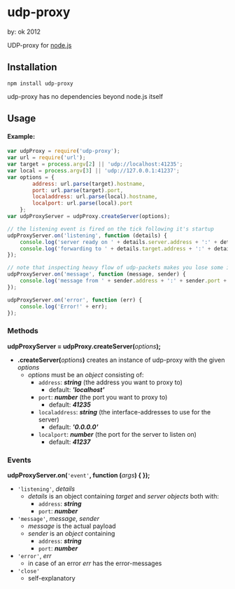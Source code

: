 # udp-proxy

by: ok 2012

UDP-proxy for [node.js](http://nodejs.org/)

## Installation

`npm install udp-proxy`


udp-proxy has no dependencies beyond node.js itself

## Usage


#### Example:

```javascript
var udpProxy = require('udp-proxy');
var url = require('url');
var target = process.argv[2] || 'udp://localhost:41235';
var local = process.argv[3] || 'udp://127.0.0.1:41237';
var options = {
		address: url.parse(target).hostname,
		port: url.parse(target).port,
		localaddress: url.parse(local).hostname,
		localport: url.parse(local).port
	};
var udpProxyServer = udpProxy.createServer(options);

// the listening event is fired on the tick following it's startup
udpProxyServer.on('listening', function (details) {
	console.log('server ready on ' + details.server.address + ':' + details.server.port);
	console.log('forwarding to ' + details.target.address + ':' + details.target.port);
});

// note that inspecting heavy flow of udp-packets makes you lose some in the transit
udpProxyServer.on('message', function (message, sender) {
	console.log('message from ' + sender.address + ':' + sender.port + '\n' + message);
});

udpProxyServer.on('error', function (err) {
	console.log('Error!' + err);
});
```
### Methods

__udpProxyServer = udpProxy.createServer(__*options*__);__

* __.createServer(__*options*__)__ creates an instance of udp-proxy with the given *options*
	* *options* must be an *object* consisting of:
	  * `address`: __*string*__ (the address you want to proxy to)
	    * default: __*'localhost'*__
	  * `port`: __*number*__ (the port you want to proxy to)
	    * default: __*41235*__
	  * `localaddress`: __*string*__ (the interface-addresses to use for the server)
	    * default: __*'0.0.0.0'*__
	  * `localport`: __*number*__ (the port for the server to listen on)
	    * default: __*41237*__

### Events

__udpProxyServer.on(__`'event'`__, function (__*args*__) { });__

* `'listening'`, *details*
  * *details* is an object containing *target* and *server* *objects* both with:
    * `address`: __*string*__
    * `port`: __*number*__
* `'message'`, *message*, *sender*
  * *message* is the actual payload
  * *sender* is an *object* containing
    * `address`: __*string*__
    * `port`: __*number*__
* `'error'`, *err*
  * in case of an error *err* has the error-messages
* `'close'`
  * self-explanatory
